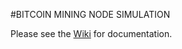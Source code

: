 #BITCOIN MINING NODE SIMULATION
 		 
Please see the [Wiki](https://github.com/cbaumler/cpre588_project/wiki) for documentation.
